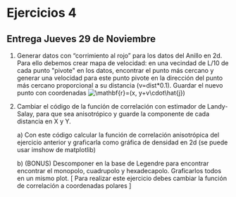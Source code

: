# Ejercicios 4

## Entrega Jueves 29 de Noviembre

1.  Generar datos con “corrimiento al rojo” para los datos del Anillo en 2d. Para ello debemos crear mapa de velocidad: 
en una vecindad de L/10 de cada punto "pivote" en los datos, encontrar el punto más cercano y generar una velocidad 
para este punto pivote en la dirección del punto más cercano proporcional a su distancia (v=dist*0.1). 
Guardar el nuevo punto con coordenadas    <img src="https://latex.codecogs.com/gif.latex?\mathbf{r}=(x,&space;y&plus;v\cdot\hat{j})" title="\mathbf{r}=(x, y+v\cdot\hat{j})" />


2. Cambiar el código de la función de correlación con estimador de Landy-Salay, para que sea anisotrópico y guarde la componente 
de cada distancia en X y Y. 

   a) Con este código calcular la función de correlación anisotrópica del ejercicio anterior 
   y graficarla como gráfica de densidad en 2d (se puede usar imshow de matplotlib)
   
   b) (BONUS) Descomponer en la base de Legendre para encontrar encontrar el monopolo, cuadrupolo y hexadecapolo. 
   Graficarlos todos en un mismo plot. [ Para realizar este ejercicio debes cambiar la función de correlación a coordenadas polares ]
  
